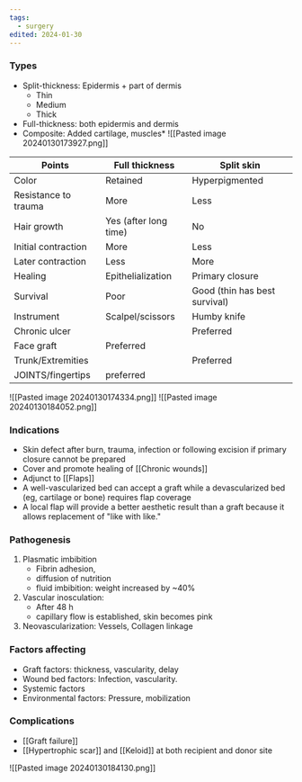 ```yaml
---
tags:
  - surgery
edited: 2024-01-30
---
```

### Types
- Split-thickness: Epidermis + part of dermis
	- Thin
	- Medium
	- Thick 
- Full-thickness: both epidermis and dermis
- Composite: Added cartilage, muscles*
![[Pasted image 20240130173927.png]]

| Points               | Full thickness        | Split skin                    |
| -------------------- | --------------------- | ----------------------------- |
| Color                | Retained              | Hyperpigmented                |
| Resistance to trauma | More                  | Less                          |
| Hair growth          | Yes (after long time) | No                            |
| Initial contraction  | More                  | Less                          |
| Later contraction    | Less                  | More                          |
| Healing              | Epithelialization     | Primary closure               |
| Survival             | Poor                  | Good (thin has best survival) |
| Instrument           | Scalpel/scissors      | Humby knife                   |
| Chronic ulcer        |                       | Preferred                     |
| Face graft           | Preferred             |                               |
| Trunk/Extremities    |                       | Preferred                     |
| JOINTS/fingertips    | preferred             |                               |
![[Pasted image 20240130174334.png]]
![[Pasted image 20240130184052.png]]

### Indications
- Skin defect after burn, trauma, infection or following excision if primary closure cannot be prepared
- Cover and promote healing of [[Chronic wounds]]
- Adjunct to [[Flaps]] 
- A well-vascularized bed can accept a graft while a devascularized bed (eg, cartilage or bone) requires flap coverage
- A local flap will provide a better aesthetic result than a graft because it allows replacement of "like with like."
### Pathogenesis
1. Plasmatic imbibition
	- Fibrin adhesion, 
	- diffusion of nutrition  
	- fluid imbibition: weight increased by ~40%
2. Vascular inosculation: 
	- After 48 h 
	- capillary flow is established, skin becomes pink
3. Neovascularization: Vessels, Collagen linkage 

### Factors affecting
- Graft factors: thickness, vascularity, delay
- Wound bed factors: Infection, vascularity. 
- Systemic factors
- Environmental factors: Pressure, mobilization 

### Complications
- [[Graft failure]] 
- [[Hypertrophic scar]] and [[Keloid]] at both recipient and donor site 

![[Pasted image 20240130184130.png]]